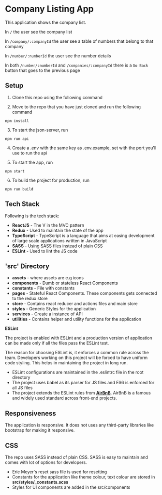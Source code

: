 # Company Listing App

This application shows the company list.

In `/` the user see the company list

In `/company/:companyId` the user see a table of numbers that belong to that company

In `/number/:numberId` the user see the number details

In both `/number/:numberId` and `/companies/:companyId` there is a `Go Back` button that goes to the previous page

## Setup

1.  Clone this repo using the following command

2.  Move to the repo that you have just cloned and run the following command

`npm install`

3. To start the json-server, run

`npm run api`

4.  Create a .env with the same key as .env.example, set with the port you'll use to run the api

5. To start the app, run

`npm start`

6. To build the project for production, run

`npm run build`

## Tech Stack

Following is the tech stack:

- **ReactJS** - The V in the MVC pattern
- **Redux** - Used to maintain the state of the app
- **TypeScript** - TypeScript is a language that aims at easing development of large scale applications written in JavaScript
- **SASS** - Using SASS files instead of plain CSS
- **ESLint** - Used to lint the JS code


## 'src' Directory

- **assets** - where assets are e.g icons
- **components** - Dumb or stateless React Components
- **constants** - File with constants
- **pages** - Stateful React Components. These components gets connected to the redux store
- **store** - Contains react reducer and actions files and main store
- **styles** - Generic Styles for the application
- **services** - Create a instance of API
- **utilities** - Contains helper and utility functions for the application

**ESLint**

The project is enabled with ESLint and a production version of application can be made only if all the files pass the ESLint test.

The reason for choosing ESLint is, it enforces a common rule across the team. Developers working on this project will be forced to have uniform code styling. This helps in maintaining the project in long run.

 - ESLint configurations are maintained in the .eslintrc file in the root directory
 - The project uses babel as its parser for JS files and ES6 is enforced for all JS files
 - The project extends the ESLint rules from [**AirBnB**](https://github.com/airbnb/javascript/tree/master/packages/eslint-config-airbnb). AirBnB is a famous and widely used standard across front-end projects.

## Responsiveness

The application is responsive. It does not uses any third-party libraries like bootstrap for making it responsive.


## CSS

The repo uses SASS instead of plain CSS. SASS is easy to maintain and comes with lot of options for developers.

- Eric Meyer's reset sass file is used for resetting
- Constants for the application like theme colour, text colour are stored in **src/styles/\_constants.scss**
- Styles for UI components are added in the src/components


